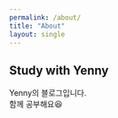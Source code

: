 ```yaml
---
permalink: /about/
title: "About"
layout: single
---
```


## Study with Yenny
Yenny의 블로그입니다.  
함께 공부해요😆
